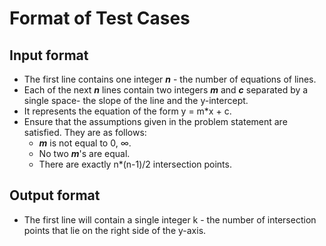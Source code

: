 # Format of Test Cases

## Input format
-  The first line contains one integer ***n*** - the number of equations of lines.
- Each of the next ***n*** lines contain two integers ***m*** and ***c*** separated by a single space- the slope of the line and the y-intercept.
- It represents the equation of the form y = m*x + c.
- Ensure that the assumptions given in the problem statement are satisfied. They are as follows:
    -  ***m*** is not equal to 0, ∞. 
    - No two ***m***'s are equal.
    - There are exactly n*(n-1)/2 intersection points.
    
## Output format
- The first line will contain a single integer k - the number of intersection points that lie on the right side of the y-axis.
